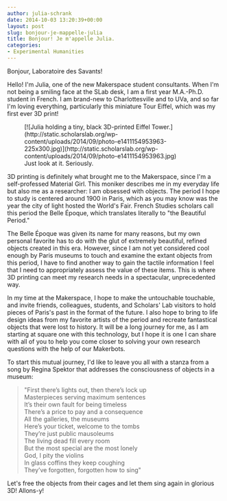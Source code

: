 ```yaml
---
author: julia-schrank
date: 2014-10-03 13:20:39+00:00
layout: post
slug: bonjour-je-mappelle-julia
title: Bonjour! Je m'appelle Julia.
categories:
- Experimental Humanities
---
```


Bonjour, Laboratoire des Savants!

Hello! I'm Julia, one of the new Makerspace student consultants. When I'm not being a smiling face at the SLab desk, I am a first year M.A.-Ph.D. student in French. I am brand-new to Charlottesville and to UVa, and so far I'm loving everything, particularly this miniature Tour Eiffel, which was my first ever 3D print!

<figure>
  [![Julia holding a tiny, black 3D-printed Eiffel Tower.](http://static.scholarslab.org/wp-content/uploads/2014/09/photo-e1411154953963-225x300.jpg)](http://static.scholarslab.org/wp-content/uploads/2014/09/photo-e1411154953963.jpg)
  <figcaption>
 Just look at it. Seriously.
</figcaption>

</figure>

3D printing is definitely what brought me to the Makerspace, since I'm a self-professed Material Girl. This moniker describes me in my everyday life but also me as a researcher: I am obsessed with objects. The period I hope to study is centered around 1900 in Paris, which as you may know was the year the city of light hosted the World's Fair. French Studies scholars call this period the Belle Époque, which translates literally to "the Beautiful Period."

The Belle Époque was given its name for many reasons, but my own personal favorite has to do with the glut of extremely beautiful, refined objects created in this era. However, since I am not yet considered cool enough by Paris museums to touch and examine the extant objects from this period, I have to find another way to gain the tactile information I feel that I need to appropriately assess the value of these items. This is where 3D printing can meet my research needs in a spectacular, unprecedented way.

In my time at the Makerspace, I hope to make the untouchable touchable, and invite friends, colleagues, students, and Scholars' Lab visitors to hold pieces of Paris's past in the format of the future. I also hope to bring to life design ideas from my favorite artists of the period and recreate fantastical objects that were lost to history. It will be a long journey for me, as I am starting at square one with this technology, but I hope it is one I can share with all of you to help you come closer to solving your own research questions with the help of our Makerbots.

To start this mutual journey, I'd like to leave you all with a stanza from a song by Regina Spektor that addresses the consciousness of objects in a museum:


> "First there’s lights out, then there’s lock up<br>
Masterpieces serving maximum sentences<br>
It’s their own fault for being timeless<br>
There’s a price to pay and a consequence<br>
All the galleries, the museums<br>
Here’s your ticket, welcome to the tombs<br>
They’re just public mausoleums<br>
The living dead fill every room<br>
But the most special are the most lonely<br>
God, I pity the violins<br>
In glass coffins they keep coughing<br>
They’ve forgotten, forgotten how to sing"<br>


Let's free the objects from their cages and let them sing again in glorious 3D! Allons-y!
